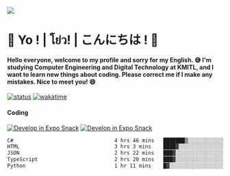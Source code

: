 <a href="#">
  <img src="https://user-images.githubusercontent.com/53619535/207896410-fee92aa4-65f2-4b27-91d3-86f8424178d3.gif" />
</a>

# 👋 Yo ! | โย่ว! | こんにちは ! 👋

<h4>Hello everyone, welcome to my profile and sorry for my English. 😅
I'm studying Computer Engineering and Digital Technology at KMITL, and I want to learn new things about coding. Please correct me if I make any mistakes. Nice to meet you! 😄</h4>

[![status](https://img.shields.io/badge/Freelance-Unavailable-red)](https://whyzotee.vercel.app)
[![wakatime](https://wakatime.com/badge/user/3ff4daa0-dc37-4cca-9446-11cce239b396.svg)](https://wakatime.com/@3ff4daa0-dc37-4cca-9446-11cce239b396)

#### Coding
[![Develop in Expo Snack](https://img.shields.io/badge/Flutter-119EFF.svg?style=for-the-badge&logo=flutter&labelColor=FFF&logoColor=119EFF)](https://flutter.dev/)
[![Develop in Expo Snack](https://img.shields.io/badge/Expo-000.svg?style=for-the-badge&logo=EXPO&labelColor=FFF&logoColor=000)](https://expo.dev/)

<!--START_SECTION:waka-->

```txt
C#                                 4 hrs 46 mins   ███████▒░░░░░░░░░░░░░░░░░   28.91 %
HTML                               3 hrs 3 mins    ████▓░░░░░░░░░░░░░░░░░░░░   18.49 %
JSON                               2 hrs 22 mins   ███▓░░░░░░░░░░░░░░░░░░░░░   14.36 %
TypeScript                         2 hrs 20 mins   ███▓░░░░░░░░░░░░░░░░░░░░░   14.13 %
Python                             1 hr 11 mins    █▓░░░░░░░░░░░░░░░░░░░░░░░   07.20 %
```

<!--END_SECTION:waka-->
